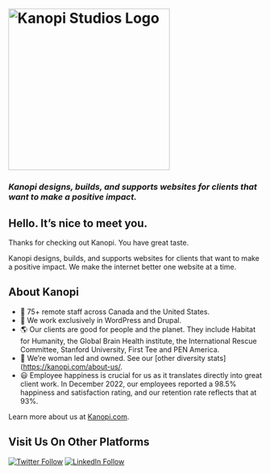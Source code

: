 # <img src="https://kanopi.com/wp-content/themes/custom/kanopi/img/kanopi-logo.svg" width="320" alt="Kanopi Studios Logo">

### _Kanopi designs, builds, and supports websites for clients that want to make a positive impact._

## Hello. It’s nice to meet you.

Thanks for checking out Kanopi. You have great taste.

Kanopi designs, builds, and supports websites for clients that want to make a positive impact. We make the internet better one website at a time. 

## About Kanopi
- :woman: 75+ remote staff across Canada and the United States.
- 💾  We work exclusively in WordPress and Drupal.
- 🌎  Our clients are good for people and the planet. They include Habitat for Humanity, the Global Brain Health institute, the International Rescue Committee, Stanford University, First Tee and PEN America.
- 🌈  We’re woman led and owned. See our [other diversity stats](https://kanopi.com/about-us/.
- 😃  Employee happiness is crucial for us as it translates directly into great client work. In December 2022, our employees reported a 98.5% happiness and satisfaction rating, and our retention rate reflects that at 93%.

Learn more about us at [Kanopi.com](https://kanopi.com/).

## Visit Us On Other Platforms

[![Twitter Follow](https://img.shields.io/badge/Twitter-blue?style=for-the-badge&logo=twitter&labelColor=white)](https://twitter.com/kanopi_studios)
[![LinkedIn Follow](https://img.shields.io/badge/LinkedIn-blue?style=for-the-badge&logo=linkedin&labelColor=blue)](https://www.linkedin.com/company/kanopistudios)

